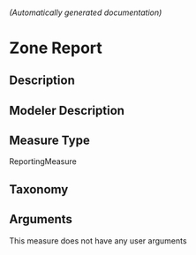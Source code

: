 

###### (Automatically generated documentation)

# Zone Report

## Description


## Modeler Description


## Measure Type
ReportingMeasure

## Taxonomy


## Arguments




This measure does not have any user arguments


